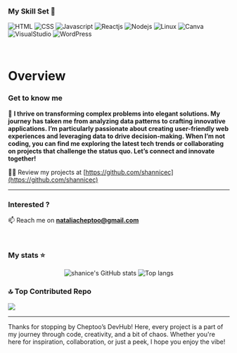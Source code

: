  ### My Skill Set :rocket:
![HTML](https://img.shields.io/badge/HTML-239120?style=for-the-badge&logo=html5&logoColor=white)
![CSS](https://img.shields.io/badge/css3-%1572B6.svg?style=for-the-badge&logo=css3&logoColor=white&color=1572B6)
![Javascript](https://img.shields.io/badge/javscript-%F7DF1E.svg?style=for-the-badge&logo=javascript&logoColor=black&color=F7DF1E)
![Reactjs](https://img.shields.io/badge/React-20232A?style=for-the-badge&logo=react&logoColor=61DAFB)
![Nodejs](https://img.shields.io/badge/Node.js-43853D?style=for-the-badge&logo=node.js&logoColor=white)
![Linux](https://img.shields.io/badge/Linux-FCC624?style=for-the-badge&logo=linux&logoColor=black)
![Canva](https://img.shields.io/badge/Canva-%2300C4CC.svg?&style=for-the-badge&logo=Canva&logoColor=white)
![VisualStudio](https://img.shields.io/badge/Visual_Studio-5C2D91?style=for-the-badge&logo=visual%20studio&logoColor=white)
![WordPress](https://img.shields.io/badge/WordPress-%23117AC9.svg?style=for-the-badge&logo=WordPress&logoColor=white) 

</p>

<br/>

<!-- 
  -- SECTION: OVERVIEW
  -- 
  -->

<h1>Overview</h1>

### Get to know me

💬  **I thrive on transforming complex problems into elegant solutions. My journey has taken me from analyzing data patterns to crafting innovative applications. I’m particularly passionate about creating user-friendly web experiences and leveraging data to drive decision-making. When I’m not coding, you can find me exploring the latest tech trends or collaborating on projects that challenge the status quo. Let’s connect and innovate together!**

👨‍💻 Review my projects at [https://github.com/shannicec](https://github.com/shannicec)

---

### Interested ?

📫 Reach me on **nataliacheptoo@gmail.com**

<br />

### My stats ⭐

<div align="center">
<img alt="shanice's GitHub stats" src="https://github-readme-stats.vercel.app/api?username=shannicec&show_icons=true&theme=transparent"/>
<img alt="Top langs" src="https://github-readme-stats.vercel.app/api/top-langs/?username=shannicec&layout=compact&&langs_count=8"/>
</div>

### 🔝 Top Contributed Repo
![](https://github-contributor-stats.vercel.app/api?username=shannicec&limit=5&theme=dark&combine_all_yearly_contributions=true)

---

Thanks for stopping by Cheptoo’s DevHub! Here, every project is a part of my journey through code, creativity, and a bit of chaos. Whether you're here for inspiration, collaboration, or just a peek, I hope you enjoy the vibe!

<!-- END -->
